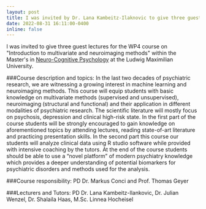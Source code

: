 ```yaml
---
layout: post
title: I was invited by Dr. Lana Kambeitz-Ilaknovic to give three guest lectures for the course "Introduction to multivariate and neuroimaging methods."
date: 2022-08-31 16:11:00-0400
inline: false
---
```


I was invited to give three guest lectures for the WP4 course on "Introduction to multivariate and neuroimaging methods" within the Master's in <a href="https://www.psy.lmu.de/ncp/curriculum/general_course/index.html">Neuro-Cognitive Psychology</a> at the Ludwig Maximilian University. 


###Course description and topics:
In the last two decades of psychiatric research, we are witnessing a growing interest in machine learning and neuroimaging methods. This course will equip students with basic
knowledge on multivariate methods (supervised and unsupervised), neuroimaging (structural and functional) and their application in different modalities of psychiatric research. The
scientific literature will mostly focus on psychosis, depression and clinical high-risk state. In the first part of the course students will be strongly encouraged to gain knowledge on
aforementioned topics by attending lectures, reading state-of-art literature and practicing presentation skills. In the second part this course our students will analyze clinical data using
R studio software while provided with intensive coaching by the tutors. At the end of the course students should be able to use a “novel platform” of modern psychiatry knowledge
which provides a deeper understanding of potential biomarkers for psychiatric disorders and methods used for the analysis.

###Course responsibility:
PD Dr. Markus Conci and Prof. Thomas Geyer

###Lecturers and Tutors:
PD Dr. Lana Kambeitz-Ilankovic, 
Dr. Julian Wenzel, 
Dr. Shalaila Haas, 
M.Sc. Linnea Hocheisel